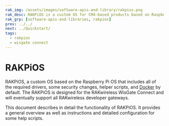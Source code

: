 ```yaml
---
rak_img: /assets/images/software-apis-and-library/rakpios.png
rak_desc: RAKPiOS is a custom OS for CM4-based products based on Raspberry Pi OS, including Docker and rakpios-cli for network and service management.
rak_grp: [software-apis-and-libraries, rakpios]
prev: ../../
next: ../Quickstart/
tags:
  - rakpios
  - wisgate connect
---
```


# RAKPiOS

RAKPiOS, a custom OS based on the Raspberry Pi OS that includes all of the required drivers, some security changes, helper scripts, and [Docker](https://news.rakwireless.com/basics-station-on-rak-wisgate-developer-gateways/#meetdocker) by default. The RAKPiOS is designed for the RAKwireless WisGate Connect and will eventually support all RAKwireless developer gateways.

This document describes in detail the functionality of RAKPiOS. It provides a general overview as well as instructions and detailed configuration for some help scripts.


<rk-img
  src="/assets/images/software-apis-and-library/rakpios/overview/1.software-structures.png"
  width="70%"
  caption="RAKPiOS Architecture"
/>
